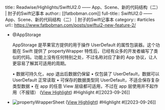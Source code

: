 title:: Readwise/Highlights/SwiftUI2.0 —— App、Scene、新的代码结构（二） | 肘子的Swift记事本
author:: [[fatbobman.com]]
full-title:: SwiftUI2.0 —— App、Scene、新的代码结构（二） | 肘子的Swift记事本
category:: #articles
url:: https://www.fatbobman.com/posts/swiftui2-new-feature-2/

- @AppStorage
  
  AppStorage 是苹果官方提供的用于操作 UserDefault 的属性包装器。这个功能在 Swift 提供了 propertyWrapper 特性后，已经有众多的开发者编写了类似的代码。功能上没有任何特别之处，不过名称对应了新的 App 协议，让人更容易了解其可适用的周期。
  
  •   数据可持久化，app 退出后数据仍保留
  •   仅包装了 UserDefault，数据可以 UserDefault 正常读取
  •   可保存的数据类型同 UserDefault，不适合保存复杂类型数据
  •   在 app 的任意 View 层级都可适用，不过在 app 层使用并不起作用（不报错） ([View Highlight](https://read.readwise.io/read/01hb8701f94xhzqkhmmvm9d6sw)) #Highlight #[[2023-09-26]]
- ![propertyWrapperSheet](https://cdn.fatbobman.com/swiftui2-new-feature-2-propertyWrapperSheet.png) ([View Highlight](https://read.readwise.io/read/01hb871n63bahqc30ytq7s2qhj)) #Highlight #[[2023-09-26]]